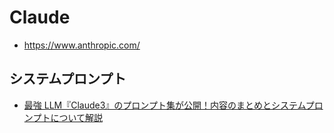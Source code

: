 # Claude

- https://www.anthropic.com/

## システムプロンプト

- [最強 LLM『Claude3』のプロンプト集が公開！内容のまとめとシステムプロンプトについて解説](https://note.com/doerstokyo_kb/n/nacf8fd669af2)
